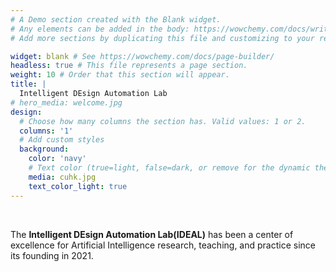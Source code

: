 ```yaml
---
# A Demo section created with the Blank widget.
# Any elements can be added in the body: https://wowchemy.com/docs/writing-markdown-latex/
# Add more sections by duplicating this file and customizing to your requirements.

widget: blank # See https://wowchemy.com/docs/page-builder/
headless: true # This file represents a page section.
weight: 10 # Order that this section will appear.
title: |
  Intelligent DEsign Automation Lab
# hero_media: welcome.jpg
design:
  # Choose how many columns the section has. Valid values: 1 or 2.
  columns: '1'
  # Add custom styles
  background:
    color: 'navy'
    # Text color (true=light, false=dark, or remove for the dynamic theme color). 
    media: cuhk.jpg
    text_color_light: true
---
```


<br>

The **Intelligent DEsign Automation Lab(IDEAL)** has been a center of excellence for Artificial Intelligence research, teaching, and practice since its founding in 2021.

